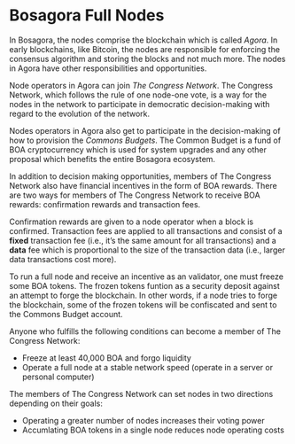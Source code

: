 # Bosagora Full Nodes

In Bosagora, the nodes comprise the blockchain which is called *Agora*. In early blockchains, like Bitcoin, the nodes are responsible for enforcing the consensus algorithm and storing the blocks and not much more. The nodes in Agora have other responsibilities and opportunities.

Node operators in Agora can join *The Congress Network*. The Congress Network, which follows the rule of one node-one vote, is a way for the nodes in the network to participate in democratic decision-making with regard to the evolution of the network.

Nodes operators in Agora also get to participate in the decision-making of how to provision the *Commons Budgets*. The Common Budget is a fund of BOA cryptocurrency which is used for system upgrades and any other proposal which benefits the entire Bosagora ecosystem.

In addition to decision making opportunities, members of The Congress Network also have financial incentives in the form of BOA rewards. There are two ways for members of The Congress Network to receive BOA rewards: confirmation rewards and transaction fees.

Confirmation rewards are given to a node operator when a block is confirmed. Transaction fees are applied to all transactions and consist of a **fixed** transaction fee (i.e., it’s the same amount for all transactions) and a **data** fee which is proportional to the size of the transaction data (i.e., larger data transactions cost more).

To run a full node and receive an incentive as an validator, one must freeze some BOA tokens. The frozen tokens funtion as a security deposit against an attempt to forge the blockchain. In other words, if a node tries to forge the blockchain, some of the frozen tokens will be confiscated and sent to the Commons Budget account.

Anyone who fulfills the following conditions can become a member of The Congress Network:

+ Freeze at least 40,000 BOA and forgo liquidity
+ Operate a full node at a stable network speed (operate in a server or personal computer)

The members of The Congress Network can set nodes in two directions depending on their goals: 

+ Operating a greater number of nodes increases their voting power
+ Accumlating BOA tokens in a single node reduces node operating costs
